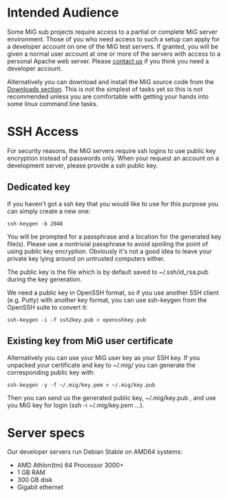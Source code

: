 # Intended Audience #
Some MiG sub projects require access to a partial or complete MiG server
environment. Those of you who need access to such a setup can apply for
a developer account on one of the MiG test servers. If granted, you will
be given a normal user account at one or more of the servers with access
to a personal Apache web server.
Please [contact us](ContactUs.md) if you think you need a developer account.

Alternatively you can download and install the MiG source code from the [Downloads section](http://code.google.com/p/migrid/downloads/list). This is not the simplest of tasks yet so this is not
recommended unless you are comfortable with getting your hands into
some linux command line tasks.


# SSH Access #
For security reasons, the MiG servers require ssh logins to use public key encryption instead of passwords only. When your request an account on a development server, please provide a ssh public key.

## Dedicated key ##
If you haven't got a ssh key that you would like to use for this purpose you can simply create a new one:

```
ssh-keygen -b 2048
```

You will be prompted for a passphrase and a location for the generated key file(s). Please use a nontrivial passphrase to avoid spoiling the point of using public key encryption. Obviously it's not a good idea to leave your private key lying around on untrusted computers either.

The public key is the file which is by default saved to ~/.ssh/id\_rsa.pub during the key generation.

We need a public key in OpenSSH format, so if you use another SSH client (e.g. Putty) with another key format, you can use ssh-keygen from the OpenSSH suite to convert it:
```
ssh-keygen -i -f ssh2key.pub > opensshkey.pub
```


## Existing key from MiG user certificate ##
Alternatively you can use your MiG user key as your SSH key. If you unpacked your certificate and key to ~/.mig/ you can generate the corresponding public key with:

```
ssh-keygen -y -f ~/.mig/key.pem > ~/.mig/key.pub
```

Then you can send us the generated public key, ~/.mig/key.pub , and use you MiG key for login (ssh -i ~/.mig/key.pem ...).


# Server specs #
Our developer servers run Debian Stable on AMD64 systems:

  * AMD Athlon(tm) 64 Processor 3000+
  * 1 GB RAM
  * 300 GB disk
  * Gigabit ethernet